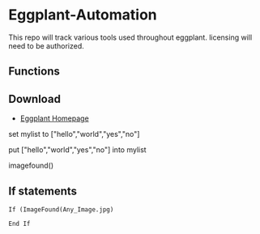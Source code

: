 # Eggplant-Automation
This repo will track various tools used throughout eggplant. licensing will need to be authorized.

## Functions

## Download 
 - [Eggplant Homepage](https://www.eggplantsoftware.com/eggplant-functional-downloads)
 
set mylist to ["hello","world","yes","no"]

put ["hello","world","yes","no"] into mylist

imagefound()

## If statements
```
If (ImageFound(Any_Image.jpg)

End If

